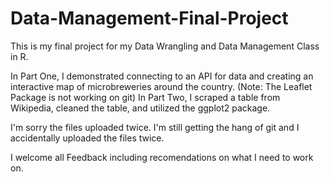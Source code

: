 # Data-Management-Final-Project

This is my final project for my Data Wrangling and Data Management Class in R. 

In Part One, I demonstrated connecting to an API for data and creating an interactive map of microbreweries around the country. (Note: The Leaflet Package is not working on git)
In Part Two, I scraped a table from Wikipedia, cleaned the table, and utilized the ggplot2 package.

I'm sorry the files uploaded twice. I'm still getting the hang of git and I accidentally uploaded the files twice. 

I welcome all Feedback including recomendations on what I need to work on. 
